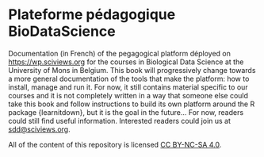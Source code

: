 # Plateforme pédagogique BioDataScience

Documentation (in French) of the pegagogical platform déployed on https://wp.sciviews.org for the courses in Biological Data Science at the University of Mons in Belgium. This book will progressively change towards a more general documentation of the tools that make the platform: how to install, manage and run it. For now, it still contains material specific to our courses and it is not completely written in a way that someone else could take this book and follow instructions to build its own platform around the R package {learnitdown}, but it is the goal in the future... For now, readers could still find useful information. Interested readers could join us at sdd@sciviews.org.

All of the content of this repository is licensed 
[CC BY-NC-SA 4.0](https://creativecommons.org/licenses/by-nc-sa/4.0/deed.fr).
